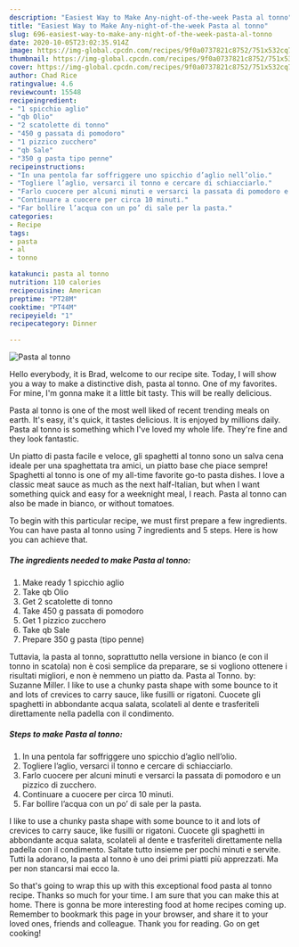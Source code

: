 ```yaml
---
description: "Easiest Way to Make Any-night-of-the-week Pasta al tonno"
title: "Easiest Way to Make Any-night-of-the-week Pasta al tonno"
slug: 696-easiest-way-to-make-any-night-of-the-week-pasta-al-tonno
date: 2020-10-05T23:02:35.914Z
image: https://img-global.cpcdn.com/recipes/9f0a0737821c8752/751x532cq70/pasta-al-tonno-recipe-main-photo.jpg
thumbnail: https://img-global.cpcdn.com/recipes/9f0a0737821c8752/751x532cq70/pasta-al-tonno-recipe-main-photo.jpg
cover: https://img-global.cpcdn.com/recipes/9f0a0737821c8752/751x532cq70/pasta-al-tonno-recipe-main-photo.jpg
author: Chad Rice
ratingvalue: 4.6
reviewcount: 15548
recipeingredient:
- "1 spicchio aglio"
- "qb Olio"
- "2 scatolette di tonno"
- "450 g passata di pomodoro"
- "1 pizzico zucchero"
- "qb Sale"
- "350 g pasta tipo penne"
recipeinstructions:
- "In una pentola far soffriggere uno spicchio d’aglio nell’olio."
- "Togliere l’aglio, versarci il tonno e cercare di schiacciarlo."
- "Farlo cuocere per alcuni minuti e versarci la passata di pomodoro e un pizzico di zucchero."
- "Continuare a cuocere per circa 10 minuti."
- "Far bollire l’acqua con un po’ di sale per la pasta."
categories:
- Recipe
tags:
- pasta
- al
- tonno

katakunci: pasta al tonno 
nutrition: 110 calories
recipecuisine: American
preptime: "PT28M"
cooktime: "PT44M"
recipeyield: "1"
recipecategory: Dinner

---
```



![Pasta al tonno](https://img-global.cpcdn.com/recipes/9f0a0737821c8752/751x532cq70/pasta-al-tonno-recipe-main-photo.jpg)

Hello everybody, it is Brad, welcome to our recipe site. Today, I will show you a way to make a distinctive dish, pasta al tonno. One of my favorites. For mine, I'm gonna make it a little bit tasty. This will be really delicious.

Pasta al tonno is one of the most well liked of recent trending meals on earth. It's easy, it's quick, it tastes delicious. It is enjoyed by millions daily. Pasta al tonno is something which I've loved my whole life. They're fine and they look fantastic.

Un piatto di pasta facile e veloce, gli spaghetti al tonno sono un salva cena ideale per una spaghettata tra amici, un piatto base che piace sempre! Spaghetti al tonno is one of my all-time favorite go-to pasta dishes. I love a classic meat sauce as much as the next half-Italian, but when I want something quick and easy for a weeknight meal, I reach. Pasta al tonno can also be made in bianco, or without tomatoes.


To begin with this particular recipe, we must first prepare a few ingredients. You can have pasta al tonno using 7 ingredients and 5 steps. Here is how you can achieve that.

<!--inarticleads1-->

##### The ingredients needed to make Pasta al tonno:

1. Make ready 1 spicchio aglio
1. Take qb Olio
1. Get 2 scatolette di tonno
1. Take 450 g passata di pomodoro
1. Get 1 pizzico zucchero
1. Take qb Sale
1. Prepare 350 g pasta (tipo penne)


Tuttavia, la pasta al tonno, soprattutto nella versione in bianco (e con il tonno in scatola) non è così semplice da preparare, se si vogliono ottenere i risultati migliori, e non è nemmeno un piatto da. Pasta al Tonno. by: Suzanne Miller. I like to use a chunky pasta shape with some bounce to it and lots of crevices to carry sauce, like fusilli or rigatoni. Cuocete gli spaghetti in abbondante acqua salata, scolateli al dente e trasferiteli direttamente nella padella con il condimento. 

<!--inarticleads2-->

##### Steps to make Pasta al tonno:

1. In una pentola far soffriggere uno spicchio d’aglio nell’olio.
1. Togliere l’aglio, versarci il tonno e cercare di schiacciarlo.
1. Farlo cuocere per alcuni minuti e versarci la passata di pomodoro e un pizzico di zucchero.
1. Continuare a cuocere per circa 10 minuti.
1. Far bollire l’acqua con un po’ di sale per la pasta.


I like to use a chunky pasta shape with some bounce to it and lots of crevices to carry sauce, like fusilli or rigatoni. Cuocete gli spaghetti in abbondante acqua salata, scolateli al dente e trasferiteli direttamente nella padella con il condimento. Saltate tutto insieme per pochi minuti e servite. Tutti la adorano, la pasta al tonno è uno dei primi piatti più apprezzati. Ma per non stancarsi mai ecco la. 

So that's going to wrap this up with this exceptional food pasta al tonno recipe. Thanks so much for your time. I am sure that you can make this at home. There is gonna be more interesting food at home recipes coming up. Remember to bookmark this page in your browser, and share it to your loved ones, friends and colleague. Thank you for reading. Go on get cooking!
